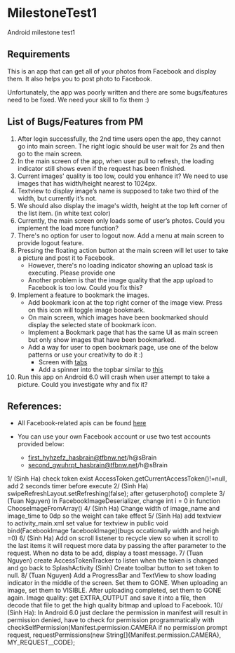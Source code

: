 # MilestoneTest1
Android milestone test1

## Requirements
This is an app that can get all of your photos from Facebook and display them. It also helps you to post photo to Facebook.

Unfortunately, the app was poorly written and there are some bugs/features need to be fixed. We need your skill to fix them :)

## List of Bugs/Features from PM
1. After login successfully, the 2nd time users open the app, they cannot go into main screen. The right logic should be user wait for 2s and then go to the main screen.
2. In the main screen of the app, when user pull to refresh, the loading indicator still shows even if the request has been finished.
3. Current images' quality is too low, could you enhance it? We need to use images that has width/height nearest to 1024px.
4. Textview to display image’s name is supposed to take two third of the width, but currently it’s not.
5. We should also display the image's width, height at the top left corner of the list item. (in white text color)
5. Currently, the main screen only loads some of user’s photos. Could you implement the load more function?
6. There's no option for user to logout now. Add a menu at main screen to provide logout feature.
7. Pressing the floating action button at the main screen will let user to take a picture and post it to Facebook. 
    * However, there's no loading indicator showing an upload task is executing. Please provide one
    * Another problem is that the image quality that the app upload to Facebook is too low. Could you fix this?
8. Implement a feature to bookmark the images.
    * Add bookmark icon at the top right corner of the image view. Press on this icon will toggle image bookmark.
    * On main screen, which images have been bookmarked should display the selected state of bookmark icon.
    * Implement a Bookmark page that has the same UI as main screen but only show images that have been bookmarked.
    * Add a way for user to open bookmark page, use one of the below patterns or use your creativity to do it :)
        * Screen with [tabs](http://1.bp.blogspot.com/-VhMIJ24KNe4/VKvWaLY3flI/AAAAAAAA0DA/faVJBT4-WJk/s1600/1.png)
        * Add a spinner into the topbar similar to [this](spinner_navigation.gif)
9. Run this app on Android 6.0 will crash when user attempt to take a picture. Could you investigate why and fix it?
        
## References:
- All Facebook-related apis can be found [here](https://developers.facebook.com/docs/)

- You can use your own Facebook account or use two test accounts provided below:
    * first_hyhzefz_hasbrain@tfbnw.net/h@sBrain
    * second_gwuhrpt_hasbrain@tfbnw.net/h@sBrain
    
1/ (Sinh Ha) check token exist AccessToken.getCurrentAccessToken()!=null, add 2 seconds timer before execute 
2/ (Sinh Ha)   swipeRefreshLayout.setRefreshing(false); after getuserphoto() complete
3/ (Tuan Nguyen) In FacebookImageDeserializer, change int i = 0 in function ChooseImageFromArray()
4/ (Sinh Ha) Change width of image_name and image_time to 0dp so the weight can take effect
5/ (Sinh Ha) add textview to activity_main.xml set value for textview in  public void bind(FacebookImage facebookImage)(bugs occationally width and heigh =0)
6/ (Sinh Ha) Add on scroll listener to recycle view so when it scroll to the last items  it will request more data by passing the after parameter to the request. When no data to be add, display a toast message. 
7/ (Tuan Nguyen) create AccessTokenTracker to listen when the token is changed and go back to SplashActivity
(Sinh) Create toolbar button to set token to null.
8/ (Tuan Nguyen) Add a ProgressBar and TextView to show loading indicator in the middle of the screen. Set them to GONE. When uploading an image, set them to VISIBLE. After uploading completed, set them to GONE again.
   Image quality: get EXTRA_OUTPUT and save it into a file, then decode that file to get the high quality bitmap and upload to Facebook.
10/ (Sinh Ha): In Android 6.0 just declare the permission in manifest will result in permission denied, have to check for permission programmatically with checkSelfPermission(Manifest.permission.CAMERA if no permission prompt request, requestPermissions(new String[]{Manifest.permission.CAMERA},
                    MY_REQUEST__CODE);

